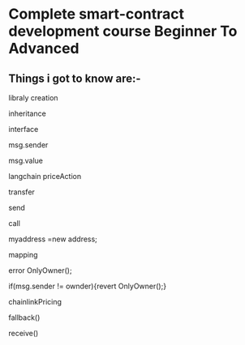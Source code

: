# Complete smart-contract development course Beginner To Advanced
## Things i got to know are:-

libraly creation

inheritance

interface


msg.sender

msg.value

langchain priceAction

transfer

send

call


myaddress =new address[](0);

mapping


error OnlyOwner();

if(msg.sender != ownder){revert OnlyOwner();}


chainlinkPricing


fallback()

receive()
